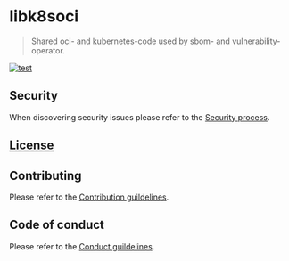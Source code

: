 
# libk8soci

> Shared oci- and kubernetes-code used by sbom- and vulnerability-operator.

[![test](https://github.com/ckotzbauer/libk8soci/actions/workflows/test.yml/badge.svg)](https://github.com/ckotzbauer/libk8soci/actions/workflows/test.yml)


## Security

When discovering security issues please refer to the [Security process](https://github.com/ckotzbauer/.github/blob/main/SECURITY.md).


[License](https://github.com/ckotzbauer/libk8soci/blob/master/LICENSE)
--------


## Contributing

Please refer to the [Contribution guildelines](https://github.com/ckotzbauer/.github/blob/main/CONTRIBUTING.md).

## Code of conduct

Please refer to the [Conduct guildelines](https://github.com/ckotzbauer/.github/blob/main/CODE_OF_CONDUCT.md).

